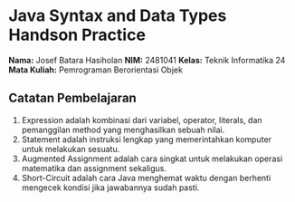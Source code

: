 # Java Syntax and Data Types Handson Practice

**Nama:** Josef Batara Hasiholan
**NIM:** 2481041
**Kelas:** Teknik Informatika 24
**Mata Kuliah:** Pemrograman Berorientasi Objek

## Catatan Pembelajaran
1. Expression adalah kombinasi dari variabel, operator, literals, dan pemanggilan method yang menghasilkan sebuah nilai.
2. Statement adalah instruksi lengkap yang memerintahkan komputer untuk melakukan sesuatu.
3. Augmented Assignment adalah cara singkat untuk melakukan operasi matematika dan assignment sekaligus. 
4. Short-Circuit adalah cara Java menghemat waktu dengan berhenti mengecek kondisi jika jawabannya sudah pasti.
